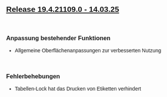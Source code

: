 <style>
body {
    font-family: "Century Gothic", "CenturyGothic", "AppleGothic", sans-serif;
}
h2 {
    font-weight: bold;
    text-decoration: underline;
}

@media print {
    .no-print {
        display: none !important;
    }
}
</style>

<div class="no-print">

## Release 19.4.21109.0 - 14.03.25 

<br>

### Anpassung bestehender Funktionen

- Allgemeine Oberflächenanpassungen zur verbesserten Nutzung

<br>

### Fehlerbehebungen

- Tabellen-Lock hat das Drucken von Etiketten verhindert

</div>